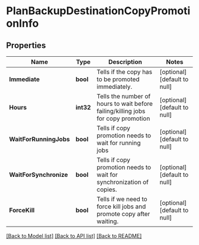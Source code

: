 # PlanBackupDestinationCopyPromotionInfo

## Properties
Name | Type | Description | Notes
------------ | ------------- | ------------- | -------------
**Immediate** | **bool** | Tells if the copy has to be promoted immediately. | [optional] [default to null]
**Hours** | **int32** | Tells the number of hours to wait before failing/killing jobs for copy promotion | [optional] [default to null]
**WaitForRunningJobs** | **bool** | Tells if copy promotion needs to wait for running jobs | [optional] [default to null]
**WaitForSynchronize** | **bool** | Tells if copy promotion needs to wait for synchronization of copies. | [optional] [default to null]
**ForceKill** | **bool** | Tells if we need to force kill jobs and promote copy after waiting. | [optional] [default to null]

[[Back to Model list]](../README.md#documentation-for-models) [[Back to API list]](../README.md#documentation-for-api-endpoints) [[Back to README]](../README.md)

